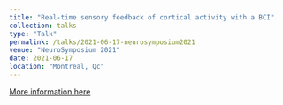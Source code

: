 ```yaml
---
title: "Real-time sensory feedback of cortical activity with a BCI"
collection: talks
type: "Talk"
permalink: /talks/2021-06-17-neurosymposium2021
venue: "NeuroSymposium 2021"
date: 2021-06-17
location: "Montreal, Qc"
---
```


[More information here](https://en.neurosymposium.ca/past-editions/neurosymposium-2021)
